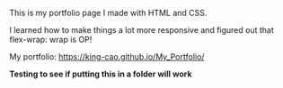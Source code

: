 This is my portfolio page I made with HTML and CSS.


 I learned how to make things a lot more responsive and figured out that flex-wrap: wrap is OP! 






My portfolio: https://king-cao.github.io/My_Portfolio/


**Testing to see if putting this in a folder will work**
